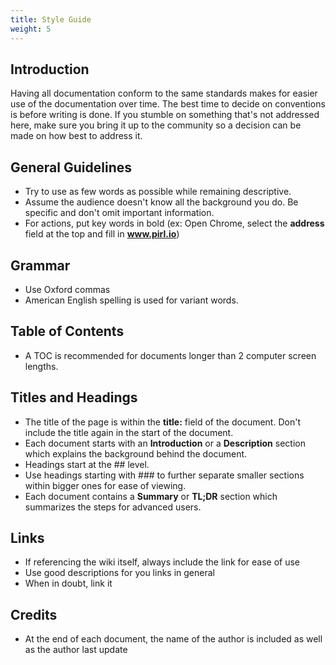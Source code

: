```yaml
---
title: Style Guide
weight: 5
---
```


## Introduction

Having all documentation conform to the same standards makes for easier use of the documentation over time.  The best time to decide on conventions is before writing is done. If you stumble on something that's not addressed here, make sure you bring it up to the community so a decision can be made on how best to address it.

## General Guidelines

* Try to use as few words as possible while remaining descriptive.
* Assume the audience doesn't know all the background you do. Be specific and don't omit important information.
* For actions, put key words in bold (ex: Open Chrome, select the **address** field at the top and fill in **www.pirl.io**)

## Grammar

* Use Oxford commas
* American English spelling is used for variant words.

## Table of Contents

* A TOC is recommended for documents longer than 2 computer screen lengths.

## Titles and Headings

* The title of the page is within the **title:** field of the document. Don't include the title again in the start of the document.
* Each document starts with an **Introduction** or a **Description** section which explains the background behind the document.
* Headings start at the ## level.
* Use headings starting with ### to further separate smaller sections within bigger ones for ease of viewing.
* Each document contains a **Summary** or **TL;DR** section which summarizes the steps for advanced users.

## Links

* If referencing the wiki itself, always include the link for ease of use
* Use good descriptions for you links in general
* When in doubt, link it

## Credits

* At the end of each document, the name of the author is included as well as the author last update

